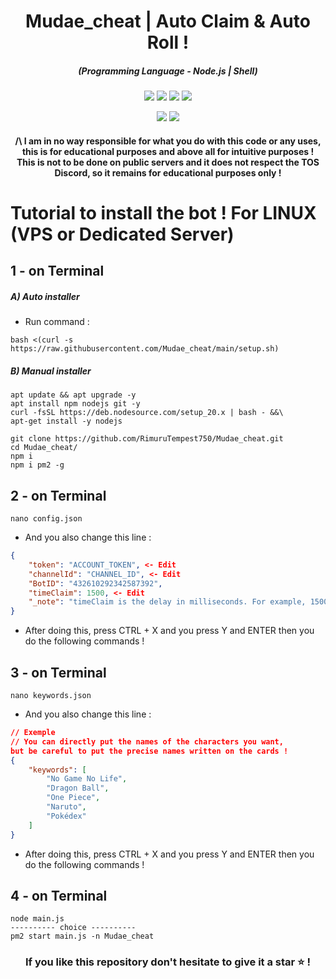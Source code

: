 <h1 align="center">Mudae_cheat | Auto Claim & Auto Roll !</h1>
<em><h5 align="center">(Programming Language - Node.js | Shell)</h5></em>

<p align="center">
  <img src="https://img.shields.io/github/stars/RimuruTempest750/Mudae_cheat">
  <img src="https://img.shields.io/github/license/RimuruTempest750/Mudae_cheat">
  <img src="https://img.shields.io/github/repo-size/RimuruTempest750/Mudae_cheat">
  <img src="https://img.shields.io/badge/stability-stable-green">
</p>

<p align="center">
  <img src="https://img.shields.io/npm/v/module-name">
  <img src="https://img.shields.io/npm/v/discord.js-selfbot-v13?label=discord.js-selfbot-v13">
</p>

<h4 align="center">/\ I am in no way responsible for what you do with this code or any uses, this is for educational purposes and above all for intuitive purposes !<br>This is not to be done on public servers and it does not respect the TOS Discord, so it remains for educational purposes only !</h4>

# Tutorial to install the bot ! For LINUX (VPS or Dedicated Server)

## 1 - on Terminal

<h5>A) Auto installer</h5>

- Run command :

```shell script
bash <(curl -s https://raw.githubusercontent.com/Mudae_cheat/main/setup.sh)
```
<h5>B) Manual installer</h5>

```shell script
apt update && apt upgrade -y
apt install npm nodejs git -y
curl -fsSL https://deb.nodesource.com/setup_20.x | bash - &&\
apt-get install -y nodejs
```

```shell script
git clone https://github.com/RimuruTempest750/Mudae_cheat.git
cd Mudae_cheat/
npm i
npm i pm2 -g
```
## 2 - on Terminal

```shell script
nano config.json
```

- And you also change this line :

```json
{
    "token": "ACCOUNT_TOKEN", <- Edit
    "channelId": "CHANNEL_ID", <- Edit
    "BotID": "432610292342587392",
    "timeClaim": 1500, <- Edit
    "_note": "timeClaim is the delay in milliseconds. For example, 1500 = 1.5 seconds. Set to 0 for no delay."
}
```

- After doing this, press CTRL + X and you press Y and ENTER then you do the following commands !

## 3 - on Terminal

```shell script
nano keywords.json
```

- And you also change this line :

```json
// Exemple
// You can directly put the names of the characters you want, 
but be careful to put the precise names written on the cards !
{
    "keywords": [
        "No Game No Life",
        "Dragon Ball",
        "One Piece",
        "Naruto",
        "Pokédex"
    ]
}
```

- After doing this, press CTRL + X and you press Y and ENTER then you do the following commands !

## 4 - on Terminal

```shell script
node main.js
---------- choice ----------
pm2 start main.js -n Mudae_cheat
```

<h3 align="center">If you like this repository don't hesitate to give it a star ⭐ !</h3>
